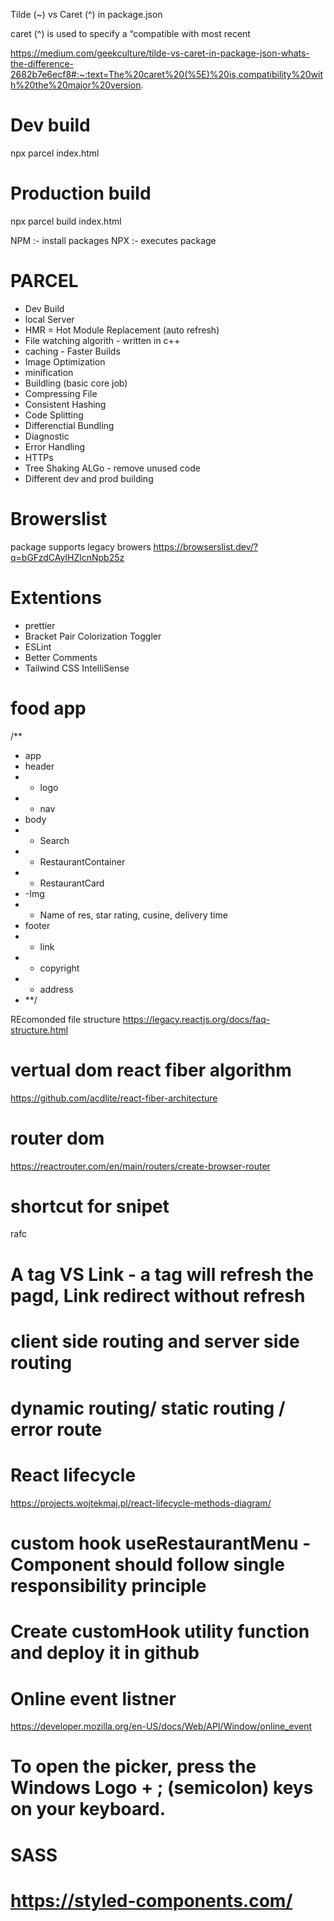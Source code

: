 Tilde (~) vs Caret (^) in package.json

caret (^) is used to specify a “compatible with most recent

https://medium.com/geekculture/tilde-vs-caret-in-package-json-whats-the-difference-2682b7e6ecf8#:~:text=The%20caret%20(%5E)%20is,compatibility%20with%20the%20major%20version.


# Dev build
npx parcel index.html 

# Production build
npx parcel build index.html 

NPM :-  install packages
NPX :- executes package

# PARCEL
- Dev Build
- local Server
- HMR = Hot Module Replacement (auto refresh)
- File watching algorith - written in c++
- caching - Faster Builds
- Image Optimization
- minification
- Buildling (basic core job)
- Compressing File
- Consistent Hashing
- Code Splitting
- Differenctial Bundling
- Diagnostic
- Error Handling
- HTTPs
- Tree Shaking ALGo - remove unused code
- Different dev and prod building

# Browerslist
package supports legacy browers
https://browserslist.dev/?q=bGFzdCAyIHZlcnNpb25z

# Extentions
- prettier
- Bracket Pair Colorization Toggler
- ESLint 
- Better Comments
- Tailwind CSS IntelliSense

# food app
/**
 * app
 * header
 * - logo
 * - nav
 * body
 * - Search
 * - RestaurantContainer
 * - RestaurantCard
 *  -Img
 *  - Name of res, star rating, cusine, delivery time
 * footer
 * - link
 * - copyright
 * - address
 * **/

 REcomonded file structure
 https://legacy.reactjs.org/docs/faq-structure.html

 # vertual dom react fiber algorithm
 https://github.com/acdlite/react-fiber-architecture

 # router dom
 https://reactrouter.com/en/main/routers/create-browser-router

# shortcut for snipet
 rafc

 # A tag VS Link - a tag will refresh the pagd, Link redirect without refresh
 # client side routing and server side routing
 # dynamic routing/ static routing / error route

 # React lifecycle 
 https://projects.wojtekmaj.pl/react-lifecycle-methods-diagram/

 # custom hook useRestaurantMenu - Component should follow single responsibility principle

 # Create customHook utility function and deploy it in github

 # Online event listner
 https://developer.mozilla.org/en-US/docs/Web/API/Window/online_event

 # To open the picker, press the Windows Logo + ; (semicolon) keys on your keyboard.

 # SASS 
 # https://styled-components.com/